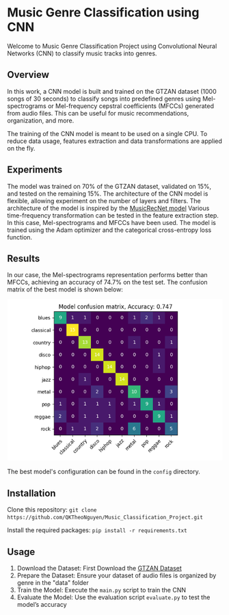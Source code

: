 # Music Genre Classification using CNN

Welcome to Music Genre Classification Project using Convolutional Neural Networks (CNN) to classify music tracks into genres.

## Overview

In this work, a CNN model is built and trained on the GTZAN dataset (1000 songs of 30 seconds) to classify songs into predefined genres using Mel-spectrograms or Mel-frequency cepstral coefficients (MFCCs) generated from audio files. This can be useful for music recommendations, organization, and more.

The training of the CNN model is meant to be used on a single CPU. To reduce data usage, features extraction and data transformations are applied on the fly.

## Experiments

The model was trained on 70% of the GTZAN dataset, validated on 15%, and tested on the remaining 15%.
The architecture of the CNN model is flexible, allowing experiment on the number of layers and filters. 
The architecture of the model is inspired by the [MusicRecNet model](https://ietresearch.onlinelibrary.wiley.com/doi/full/10.1049/el.2019.4202)
Various time-frequency transformation can be tested in the feature extraction step. In this case, Mel-spectrograms and MFCCs have been used. 
The model is trained using the Adam optimizer and the categorical cross-entropy loss function. 

## Results

In our case, the Mel-spectrograms representation performs better than MFCCs, achieving an accuracy of 74.7% on the test set. 
The confusion matrix of the best model is shown below:

![Confusion Matrix](confusion_matrix_best_model.png)

The best model's configuration can be found in the `config` directory.


## Installation

Clone this repository:
`
git clone https://github.com/QKTheoNguyen/Music_Classification_Project.git
`

Install the required packages:
`
pip install -r requirements.txt
`

## Usage

1. Download the Dataset: First Download the [GTZAN Dataset](https://www.kaggle.com/datasets/andradaolteanu/gtzan-dataset-music-genre-classification)
1. Prepare the Dataset: Ensure your dataset of audio files is organized by genre in the "data" folder
2. Train the Model: Execute the `main.py` script to train the CNN
3. Evaluate the Model: Use the evaluation script `evaluate.py` to test the model’s accuracy
